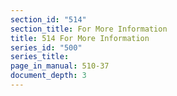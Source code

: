 ```yaml
---
section_id: "514"
section_title: For More Information
title: 514 For More Information
series_id: "500"
series_title: 
page_in_manual: 510-37
document_depth: 3
---
```

